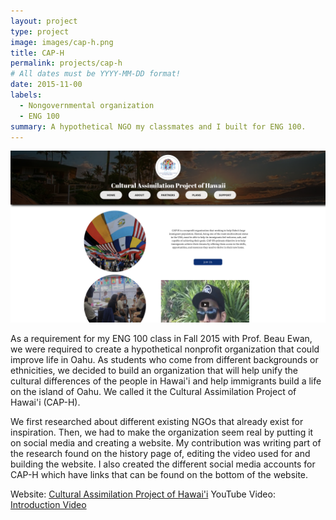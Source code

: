 ```yaml
---
layout: project
type: project
image: images/cap-h.png
title: CAP-H
permalink: projects/cap-h
# All dates must be YYYY-MM-DD format!
date: 2015-11-00
labels:
  - Nongovernmental organization
  - ENG 100
summary: A hypothetical NGO my classmates and I built for ENG 100.
---
```


<img class="ui rounded image" src="../images/cap-h-1.png">

As a requirement for my ENG 100 class in Fall 2015 with Prof. Beau Ewan, we were required to create a hypothetical nonprofit organization that could improve life in Oahu. As students who come from different backgrounds or ethnicities, we decided to build an organization that will help unify the cultural differences of the people in Hawai'i and help immigrants build a life on the island of Oahu. We called it the Cultural Assimilation Project of Hawai'i (CAP-H).

We first researched about different existing NGOs that already exist for inspiration. Then, we had to make the organization seem real by putting it on social media and creating a website. My contribution was writing part of the research found on the history page of, editing the video used for and building the website. I also created the different social media accounts for CAP-H which have links that can be found on the bottom of the website.

Website: <a href="https://cap-h.my-free.website">Cultural Assimilation Project of Hawai'i</a>
YouTube Video: <a href="https://www.youtube.com/watch?v=DwcbESDhuPs">Introduction Video</a>
